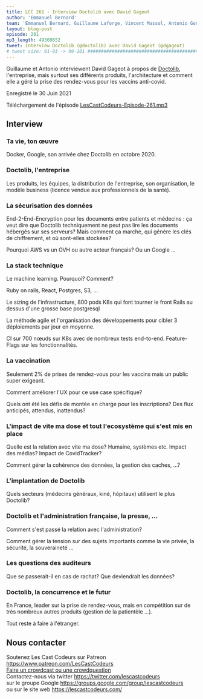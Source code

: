 ```yaml
---
title: LCC 261 - Interview Doctolib avec David Gageot
author: 'Emmanuel Bernard'
team: 'Emmanuel Bernard, Guillaume Laforge, Vincent Massol, Antonio Goncalves, Arnaud Heritier, Audrey Neveu'
layout: blog-post
episode: 261
mp3_length: 49369652
tweet: Interview Doctolib (@doctolib) avec David Gageot (@dgageot)
# tweet size: 91-93 -> 99-101 #######################################################################
---
```

Guillaume et Antonio interviewent David Gageot à propos de [Doctolib](https://www.doctolib.fr/), l'entreprise, mais surtout ses différents produits, l'architecture et comment elle a géré la prise des rendez-vous pour les vaccins anti-covid.
 
Enregistré le 30 Juin 2021

Téléchargement de l'épisode [LesCastCodeurs-Episode-261.mp3](https://traffic.libsyn.com/lescastcodeurs/LesCastCodeurs-Episode-261.mp3)

## Interview

### Ta vie, ton œuvre

Docker, Google, son arrivée chez Doctolib en octobre 2020.

### Doctolib, l'entreprise

Les produits, les équipes, la distribution de l'entreprise, son organisation, le modèle business (licence vendue aux professionnels de la santé).

### La sécurisation des données

End-2-End-Encryption pour les documents entre patients et médecins : ça veut dire que Doctolib techniquement ne peut pas lire les documents hébergés sur ses serveurs? Mais comment ça marche, qui génère les clés de chiffrement, et où sont-elles stockées?

Pourquoi AWS vs un OVH ou autre acteur français? Ou un Google ...

### La stack technique

Le machine learning. Pourquoi? Comment?

Ruby on rails, React, Postgres, S3, ...

Le sizing de l'infrastructure, 800 pods K8s qui font tourner le front Rails au dessus d'une grosse base postgresql

La méthode agile et l'organisation des développements pour cibler 3 déploiements par jour en moyenne.

CI sur 700 nœuds sur K8s avec de nombreux tests end-to-end. Feature-Flags sur les fonctionnalités.

### La vaccination 

Seulement 2% de prises de rendez-vous pour les vaccins mais un public super exigeant. 

Comment améliorer l'UX pour ce use case spécifique?

Quels ont été les défis de montée en charge pour les inscriptions? Des flux anticipés, attendus, inattendus?

### L'impact de vite ma dose et tout l'ecosystème qui s'est mis en place

Quelle est la relation avec vite ma dose? Humaine, systèmes etc. Impact des médias? Impact de CovidTracker?

Comment gérer la cohérence des données, la gestion des caches, ...?

### L'implantation de Doctolib

Quels secteurs (médecins généraux, kiné, hôpitaux) utilisent le plus Doctolib?

### Doctolib et l'administration française, la presse, ...

Comment s'est passé la relation avec l'administration?

Comment gérer la tension sur des sujets importants comme la vie privée, la sécurité, la souveraineté ...

### Les questions des auditeurs

Que se passerait-il en cas de rachat? Que deviendrait les données?

### Doctolib, la concurrence et le futur

En France, leader sur la prise de rendez-vous, mais en compétition sur de très nombreux autres produits (gestion de la patientèle ...). 

Tout reste à faire à l'étranger.

## Nous contacter

Soutenez Les Cast Codeurs sur Patreon <https://www.patreon.com/LesCastCodeurs>  
[Faire un crowdcast ou une crowdquestion](https://lescastcodeurs.com/crowdcasting/)  
Contactez-nous via twitter <https://twitter.com/lescastcodeurs>  
sur le groupe Google <https://groups.google.com/group/lescastcodeurs>  
ou sur le site web <https://lescastcodeurs.com/>
<!-- vim: set spelllang=fr: -->
